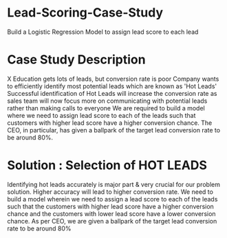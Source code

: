 # Lead-Scoring-Case-Study
Build a Logistic Regression Model to assign lead score to each lead
# Case Study Description
X Education gets lots of leads, but conversion rate is poor
Company wants to efficiently identify most potential leads which are known as 'Hot Leads'
Successful identification of Hot Leads will increase the conversion rate as sales team will now focus more on communicating with potential leads rather than making calls to everyone
We are required to build a model where we need to assign lead score to each of the leads such that customers with higher lead score have a higher conversion chance.
The CEO, in particular, has given a ballpark of the target lead conversion rate to be around 80%.
# Solution : Selection of HOT LEADS
Identifying hot leads accurately is major part & very crucial for our problem solution. Higher accuracy will lead to higher conversion rate.
We need to build a model wherein we need to assign a lead score to each of the leads such that the customers with higher lead score have a higher conversion chance and the customers with lower lead score have a lower conversion chance. As per CEO, we are given a ballpark of the target lead conversion rate to be around 80%
